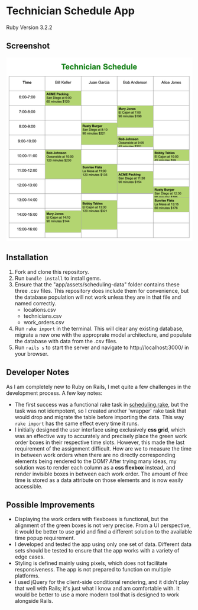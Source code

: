 # Technician Schedule App

Ruby Version 3.2.2

## Screenshot

![example of calculator app](app/assets/images/screenshot1.png)

## Installation

1. Fork and clone this repository.
2. Run `bundle install` to install gems.
3. Ensure that the "app/assets/scheduling-data" folder contains these three .csv files. This repository does include them for convenience, but the database population will not work unless they are in that file and named correctly.
   - locations.csv
   - technicians.csv
   - work_orders.csv
4. Run `rake import` in the terminal. This will clear any existing database, migrate a new one with the approprate model architecture, and populate the database with data from the .csv files.
5. Run `rails s` to start the server and navigate to http://localhost:3000/ in your browser.

## Developer Notes

As I am completely new to Ruby on Rails, I met quite a few challenges in the development process. A few key notes:

- The first success was a functional rake task in [scheduling.rake](https://github.com/bencapp/capp_terrier_assessment/blob/main/lib/tasks/scheduling.rake), but the task was not idempotent, so I created another 'wrapper' rake task that would drop and migrate the table before importing the data. This way `rake import` has the same effect every time it runs.
- I initially designed the user interface using exclusively <b>css grid</b>, which was an effective way to accurately and precisely place the green work order boxes in their respective time slots. However, this made the last requirement of the assignment difficult. How are we to measure the time in between work orders when there are no directly corresponding elements being rendered to the DOM? After trying many ideas, my solution was to render each column as a <b>css flexbox</b> instead, and render invisible boxes in between each work order. The amount of free time is stored as a data attribute on those elements and is now easily accessible.

## Possible Improvements

- Displaying the work orders with flexboxes is functional, but the alignment of the green boxes is not very precise. From a UI perspective, it would be better to use grid and find a different solution to the available time popup requirement.
- I developed and tested the app using only one set of data. Different data sets should be tested to ensure that the app works with a variety of edge cases.
- Styling is defined mainly using pixels, which does not facilitate responsiveness. The app is not prepared to function on multiple platforms.
- I used jQuery for the client-side conditional rendering, and it didn't play that well with Rails; it's just what I know and am comfortable with. It would be better to use a more modern tool that is designed to work alongside Rails.
